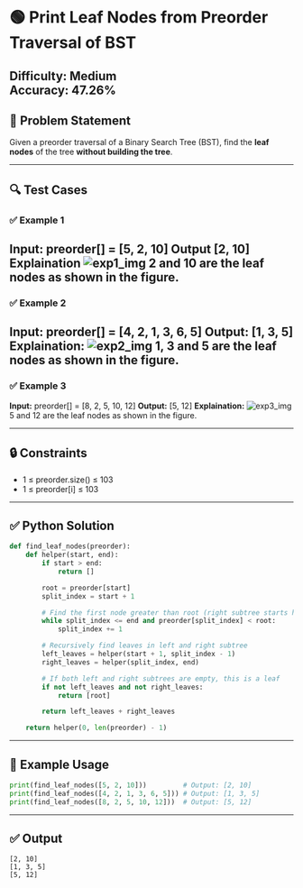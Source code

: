 # 🟢 Print Leaf Nodes from Preorder Traversal of BST

**Difficulty**: Medium  
**Accuracy**: 47.26%  
---

## 🧠 Problem Statement

Given a preorder traversal of a Binary Search Tree (BST), find the **leaf nodes** of the tree **without building the tree**.

---

## 🔍 Test Cases

### ✅ Example 1

**Input:**
preorder[] = [5, 2, 10]
**Output** [2, 10]
**Explaination**
![exp1_img](https://media.geeksforgeeks.org/img-practice/prod/addEditProblem/895564/Web/Other/blobid0_1747480179.jpg)
2 and 10 are the leaf nodes as shown in the figure.
---
### ✅ Example 2
**Input:** preorder[] = [4, 2, 1, 3, 6, 5]
**Output:** [1, 3, 5]
**Explaination:**
![exp2_img](https://media.geeksforgeeks.org/img-practice/prod/addEditProblem/895564/Web/Other/blobid1_1747480193.jpg)
1, 3 and 5 are the leaf nodes as shown in the figure.
---
### ✅ Example 3
**Input:** preorder[] = [8, 2, 5, 10, 12]
**Output:** [5, 12]
**Explaination:** 
![exp3_img](https://media.geeksforgeeks.org/img-practice/prod/addEditProblem/895564/Web/Other/blobid2_1747480202.jpg)
5 and 12 are the leaf nodes as shown in the figure.

---
## 🔒 Constraints
- 1 ≤ preorder.size() ≤ 103
- 1 ≤ preorder[i] ≤ 103

---
## ✅ Python Solution
```python
def find_leaf_nodes(preorder):
    def helper(start, end):
        if start > end:
            return []

        root = preorder[start]
        split_index = start + 1

        # Find the first node greater than root (right subtree starts here)
        while split_index <= end and preorder[split_index] < root:
            split_index += 1

        # Recursively find leaves in left and right subtree
        left_leaves = helper(start + 1, split_index - 1)
        right_leaves = helper(split_index, end)

        # If both left and right subtrees are empty, this is a leaf
        if not left_leaves and not right_leaves:
            return [root]

        return left_leaves + right_leaves

    return helper(0, len(preorder) - 1)
```
---
## 🧪 Example Usage
```python
print(find_leaf_nodes([5, 2, 10]))         # Output: [2, 10]
print(find_leaf_nodes([4, 2, 1, 3, 6, 5])) # Output: [1, 3, 5]
print(find_leaf_nodes([8, 2, 5, 10, 12]))  # Output: [5, 12]
```
---
## ✅ Output
```
[2, 10]
[1, 3, 5]
[5, 12]
```
